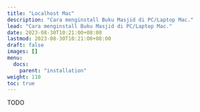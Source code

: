```yaml
---
title: "Localhost Mac"
description: "Cara menginstall Buku Masjid di PC/Laptop Mac."
lead: "Cara menginstall Buku Masjid di PC/Laptop Mac."
date: 2023-08-30T10:21:00+08:00
lastmod: 2023-08-30T10:21:00+08:00
draft: false
images: []
menu:
  docs:
    parent: "installation"
weight: 110
toc: true
---
```


TODO
